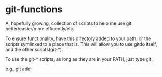 # git-functions
A, hopefully growing, collection of scripts to help me use git better/easier/more efficently/etc.

To ensure functionality, have this directory added to your path, or the scripts symlinked to a place that is.
This will allow you to use gitdo itself, and the other scripts(git-*).

To use the git-* scripts, as long as they are in your PATH, just type git <name of script after git->,

e.g., git addl
